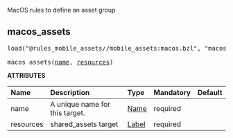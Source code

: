 <!-- Generated with Stardoc: http://skydoc.bazel.build -->

MacOS rules to define an asset group

<a id="macos_assets"></a>

## macos_assets

<pre>
load("@rules_mobile_assets//mobile_assets:macos.bzl", "macos_assets")

macos_assets(<a href="#macos_assets-name">name</a>, <a href="#macos_assets-resources">resources</a>)
</pre>



**ATTRIBUTES**


| Name  | Description | Type | Mandatory | Default |
| :------------- | :------------- | :------------- | :------------- | :------------- |
| <a id="macos_assets-name"></a>name |  A unique name for this target.   | <a href="https://bazel.build/concepts/labels#target-names">Name</a> | required |  |
| <a id="macos_assets-resources"></a>resources |  shared_assets target   | <a href="https://bazel.build/concepts/labels">Label</a> | required |  |


